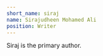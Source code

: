 ```yaml
---
short_name: siraj
name: Sirajudheen Mohamed Ali
position: Writer
---
```

Siraj is the primary author.